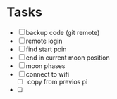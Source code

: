 # Tasks
- [ ] backup code (git remote)
- [ ] remote login
- [ ] find start poin
- [ ] end in current moon position
- [ ] moon phases
- [ ] connect to wifi
    - [ ] copy from previos pi
- [ ]  
